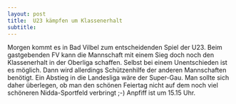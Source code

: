 ```yaml
---
layout: post
title:  U23 kämpfen um Klassenerhalt
subtitle:  
---
```


Morgen kommt es in Bad Vilbel zum entscheidenden Spiel der U23. Beim gastgebenden FV kann die Mannschaft mit einem Sieg doch noch den Klassenerhalt in der Oberliga schaffen. Selbst bei einem Unentschieden ist es möglich. Dann wird allerdings Schützenhilfe der anderen Mannschaften benötigt. Ein Abstieg in die Landesliga wäre der Super-Gau. Man sollte sich daher überlegen, ob man den schönen Feiertag nicht auf dem noch viel schöneren Nidda-Sportfeld verbringt ;-) Anpfiff ist um 15.15 Uhr.


